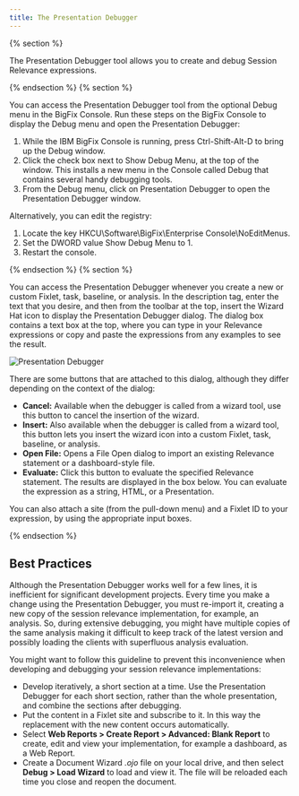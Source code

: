 ```yaml
---
title: The Presentation Debugger
---
```

{% section %}

The Presentation Debugger tool allows you to create and debug Session Relevance expressions.

{% endsection %}
{% section %}

You can access the Presentation Debugger tool from the optional Debug menu in the BigFix Console. 
Run these steps on the BigFix Console to display the Debug menu and open the Presentation Debugger:
1. While the IBM BigFix Console is running, press Ctrl-Shift-Alt-D to bring up the Debug window.
2. Click the check box next to Show Debug Menu, at the top of the window. This installs a new menu in the Console called Debug that contains several handy debugging tools.
3. From the Debug menu, click on Presentation Debugger to open the Presentation Debugger window.

Alternatively, you can edit the registry:
1. Locate the key HKCU\Software\BigFix\Enterprise Console\NoEditMenus.
2. Set the DWORD value Show Debug Menu to 1.
3. Restart the console.

{% endsection %}
{% section %}

You can access the Presentation Debugger whenever you create a new or custom Fixlet, task,
baseline, or analysis. In the description tag, enter the text that you desire, and then
from the toolbar at the top, insert the Wizard Hat icon to display the Presentation Debugger dialog.
The dialog box contains a text box at the top, where you can type in your Relevance expressions or copy and paste the expressions from any examples to see the result. 

![Presentation Debugger](/static/img/presentation_debugger.jpg)

There are some buttons that are attached to this dialog, although they differ
depending on the context of the dialog:
- **Cancel:** Available when the debugger is called from a wizard tool, use this button
to cancel the insertion of the wizard.
- **Insert:** Also available when the debugger is called from a wizard tool, this button
lets you insert the wizard icon into a custom Fixlet, task, baseline, or analysis.
- **Open File:** Opens a File Open dialog to import an existing Relevance statement
or a dashboard-style file.
- **Evaluate:** Click this button to evaluate the specified Relevance statement. The
results are displayed in the box below. You can evaluate the expression as a string, HTML, or a Presentation.

You can also attach a site (from the pull-down menu) and a Fixlet ID to your
expression, by using the appropriate input boxes.

{% endsection %}

## Best Practices
Although the Presentation Debugger works well for a few lines, it is inefficient for significant development projects.
Every time you make a change using the Presentation Debugger, you must re-import it, creating a new copy of the session relevance implementation, for example, an analysis. 
So, during extensive debugging, you might have multiple copies of the same analysis making it difficult to keep track of the 
latest version and possibly loading the clients with superfluous analysis evaluation. 

You might want to follow this guideline to prevent this inconvenience when developing and debugging your session relevance implementations:

* Develop iteratively, a short section at a time. Use the Presentation Debugger for each short section, rather than the whole presentation, and combine the sections after debugging.
* Put the content in a Fixlet site and subscribe to it. In this way the replacement with the new content occurs automatically.
* Select **Web Reports > Create Report > Advanced: Blank Report** to create, edit and view your implementation, for example a dashboard, as a Web Report.
* Create a Document Wizard *.ojo* file on your local drive, and then select **Debug > Load Wizard** to load and view it. The file will be reloaded each time you close and reopen the document.



